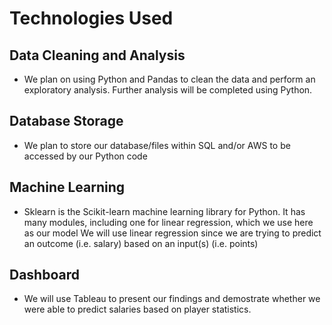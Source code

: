 # Technologies Used

## Data Cleaning and Analysis
* We plan on using Python and Pandas to clean the data and perform an exploratory analysis. Further analysis will be completed using Python.

## Database Storage
* We plan to store our database/files within SQL and/or AWS to be accessed by our Python code

## Machine Learning
* Sklearn is the Scikit-learn machine learning library for Python. It has many modules, including one for linear regression, which we use here as our model We will use linear regression since we are trying to predict an outcome (i.e. salary) based on an input(s) (i.e. points)

## Dashboard
* We will use Tableau to present our findings and demostrate whether we were able to predict salaries based on player statistics. 
